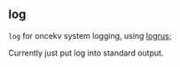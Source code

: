 ## log 

`log` for oncekv system logging, using [logrus](https://github.com/Sirupsen/logrus);

Currently just put log into standard output.